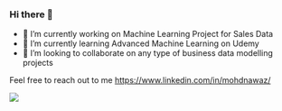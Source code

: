 ### Hi there 👋


- 🔭 I’m currently working on Machine Learning Project for Sales Data
- 🌱 I’m currently learning Advanced Machine Learning on Udemy
- 👯 I’m looking to collaborate on any type of business data modelling projects

Feel free to reach out to me https://www.linkedin.com/in/mohdnawaz/

<img align="center" src="https://github-readme-stats.vercel.app/api/top-langs/?username=Nawaz268&theme=<THEME_NAME>" />

 
